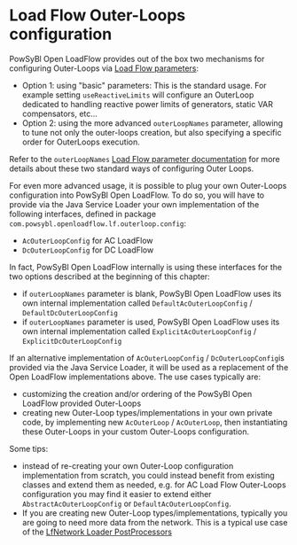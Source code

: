# Load Flow Outer-Loops configuration

PowSyBl Open LoadFlow provides out of the box two mechanisms for configuring Outer-Loops via
[Load Flow parameters](../loadflow/parameters.md#specific-parameters):
- Option 1: using "basic" parameters: This is the standard usage. For example setting `useReactiveLimits`
will configure an OuterLoop dedicated to handling reactive power limits of generators, static VAR compensators, etc...
- Option 2: using the more advanced `outerLoopNames` parameter, allowing to tune not only 
the outer-loops creation, but also specifying a specific order for OuterLoops execution.

Refer to the `outerLoopNames` [Load Flow parameter documentation](../loadflow/parameters.md#specific-parameters)
for more details about these two standard ways of configuring Outer Loops.

For even more advanced usage, it is possible to plug your own Outer-Loops configuration into PowSyBl Open LoadFlow.
To do so, you will have to provide via the Java Service Loader your own implementation of the following interfaces,
defined in package `com.powsybl.openloadflow.lf.outerloop.config`:
- `AcOuterLoopConfig` for AC LoadFlow
- `DcOuterLoopConfig` for DC LoadFlow

In fact, PowSyBl Open LoadFlow internally is using these interfaces for the two options described at the beginning
of this chapter:
- if `outerLoopNames` parameter is blank, PowSyBl Open LoadFlow uses its own internal implementation
called `DefaultAcOuterLoopConfig` / `DefaultDcOuterLoopConfig`
- if `outerLoopNames` parameter is used, PowSyBl Open LoadFlow uses its own internal implementation
called `ExplicitAcOuterLoopConfig` / `ExplicitDcOuterLoopConfig`

If an alternative implementation of `AcOuterLoopConfig` / `DcOuterLoopConfig`is provided via the Java Service Loader,
it will be used as a replacement of the Open LoadFlow implementations above. The use cases typically are:
- customizing the creation and/or ordering of the PowSyBl Open LoadFlow provided Outer-Loops
- creating new Outer-Loop types/implementations in your own private code, by implementing new
`AcOuterLoop` / `AcOuterLoop`, then instantiating these Outer-Loops in your custom Outer-Loops configuration.

Some tips:
- instead of re-creating your own Outer-Loop configuration implementation from scratch, you could instead benefit
from existing classes and extend them as needed, e.g. for AC Load Flow Outer-Loops configuration you may find it easier
to extend either `AbstractAcOuterLoopConfig` or `DefaultAcOuterLoopConfig`.
- If you are creating new Outer-Loop types/implementations, typically you are going to need more data from the network.
This is a typical use case of the [LfNetwork Loader PostProcessors](lfnetwork_loader_postprocessor.md)
